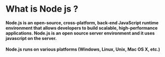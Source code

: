 # What is Node js ?
#### Node.js is an open-source, cross-platform, back-end JavaScript runtime environment that allows developers to build scalable, high-performance applications. Node.js is an open source server environment and it uses javascript on the server.
#### Node.js runs on various platforms (Windows, Linux, Unix, Mac OS X, etc.)
